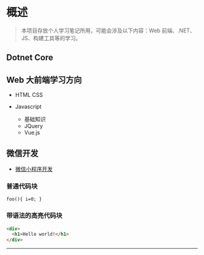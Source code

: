 # 概述

> 本项目存放个人学习笔记所用，可能会涉及以下内容：Web 前端、.NET、JS、构建工具等的学习。

## Dotnet Core

## Web 大前端学习方向

- HTML CSS

- Javascript
  - 基础知识
  - JQuery
  - Vue.js

## 微信开发

- [微信小程序开发](./小程序学习/readme.md)​

### 普通代码块

`foo(){ i=0; }`

### 带语法的高亮代码块

```html
<div>
  <h1>Hello world!</h1>
</div>
```

---
